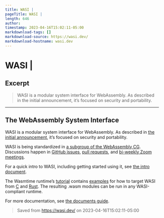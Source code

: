 ```yaml
---
title: WASI |
pageTitle: WASI |
length: 646
author: 
timestamp: 2023-04-16T15:02:11-05:00
markdownload-tags: []
markdownload-source: https://wasi.dev/
markdownload-hostname: wasi.dev
---
```


# WASI |

## Excerpt
> WASI is a modular system interface for WebAssembly. As described in the initial announcement, it’s focused on security and portability.

---
## The WebAssembly System Interface

WASI is a modular system interface for WebAssembly. As described in [the initial announcement](https://hacks.mozilla.org/2019/03/standardizing-wasi-a-webassembly-system-interface/), it’s focused on security and portability.

WASI is being standardized in [a subgroup of the WebAssembly CG](https://github.com/WebAssembly/WASI/blob/main/Charter.md). Discussions happen in [GitHub issues](https://github.com/WebAssembly/WASI/issues), [pull requests](https://github.com/WebAssembly/WASI/pulls), and [bi-weekly Zoom meetings](https://github.com/WebAssembly/meetings/tree/main/wasi).

For a quick intro to WASI, including getting started using it, see [the intro document](https://github.com/bytecodealliance/wasmtime/blob/main/docs/WASI-intro.md).

The Wasmtime runtime’s [tutorial](https://github.com/bytecodealliance/wasmtime/blob/main/docs/WASI-tutorial.md) contains [examples](https://github.com/bytecodealliance/wasmtime/blob/main/docs/WASI-tutorial.md#running-common-languages-with-wasi) for how to target WASI from [C](https://github.com/bytecodealliance/wasmtime/blob/main/docs/WASI-tutorial.md#from-c) and [Rust](https://github.com/bytecodealliance/wasmtime/blob/main/docs/WASI-tutorial.md#from-rust). The resulting .wasm modules can be run in any WASI-compliant runtime.

For more documentation, see [the documents guide](https://github.com/bytecodealliance/wasmtime/blob/main/docs/WASI-documents.md).

> Saved from https://wasi.dev/ on 2023-04-16T15:02:11-05:00